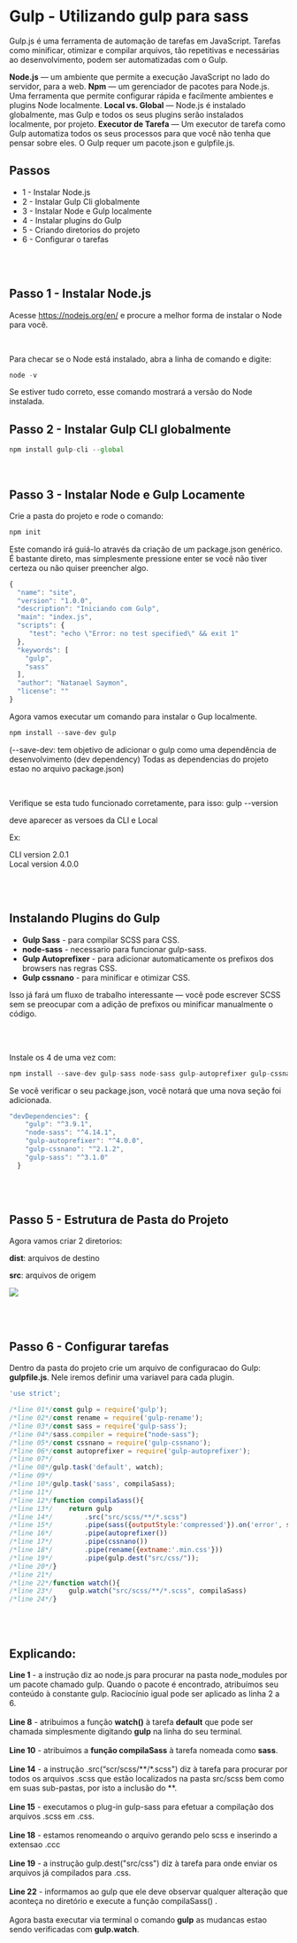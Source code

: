 # Gulp - Utilizando gulp para sass

Gulp.js é uma ferramenta de automação de tarefas em JavaScript. Tarefas como minificar, otimizar e compilar arquivos, tão repetitivas e necessárias ao desenvolvimento, podem ser automatizadas com o Gulp.

**Node.js** — um ambiente que permite a execução JavaScript no lado do servidor, para a web.
**Npm** — um gerenciador de pacotes para Node.js. Uma ferramenta que permite configurar rápida e facilmente ambientes e plugins Node localmente.
**Local vs. Global** — Node.js é instalado globalmente, mas Gulp e todos os seus plugins serão instalados localmente, por projeto.
**Executor de Tarefa** — Um executor de tarefa como Gulp automatiza todos os seus processos para que você não tenha que pensar sobre eles. O Gulp requer um pacote.json e gulpfile.js.

## Passos
- 1 - Instalar Node.js
- 2 - Instalar Gulp Cli globalmente
- 3 - Instalar Node e Gulp localmente
- 4 - Instalar plugins do Gulp
- 5 - Criando diretorios do projeto
- 6 - Configurar o tarefas

<br><br>

## Passo 1 - Instalar Node.js

Acesse <a href="https://nodejs.org/en/" target="_blank">https://nodejs.org/en/</a> e procure a melhor forma de instalar o Node para você.

<br>

Para checar se o Node está instalado, abra a linha de comando e digite:

````js
node -v
````

Se estiver tudo correto, esse comando mostrará a versão do Node instalada.


## Passo 2 - Instalar Gulp CLI globalmente

````js
npm install gulp-cli --global
````

<br>

## Passo 3 - Instalar Node e Gulp Locamente

Crie a pasta do projeto e rode o comando:

````js
npm init
````

Este comando irá guiá-lo através da criação de um package.json genérico. É bastante direto, mas simplesmente pressione enter se você não tiver certeza ou não quiser preencher algo.

````js
{
  "name": "site",
  "version": "1.0.0",
  "description": "Iniciando com Gulp",
  "main": "index.js",
  "scripts": {
     "test": "echo \"Error: no test specified\" && exit 1"
  },
  "keywords": [
    "gulp",
    "sass"
  ],
  "author": "Natanael Saymon",
  "license": ""
}
````

Agora vamos executar um comando para instalar o Gup localmente.

````js
npm install --save-dev gulp
````

(--save-dev: tem objetivo de adicionar o gulp como uma dependência de desenvolvimento (dev dependency) Todas as dependencias do projeto estao no arquivo package.json)

<br>
 

Verifique se esta tudo funcionado corretamente, para isso: gulp --version

deve aparecer as versoes da CLI e Local

Ex:

CLI version 2.0.1 <br>
Local version 4.0.0

<br><br>

## Instalando Plugins do Gulp

- **Gulp Sass** - para compilar SCSS para CSS.
- **node-sass** - necessario para funcionar gulp-sass.
- **Gulp Autoprefixer** - para adicionar automaticamente os prefixos dos browsers nas regras CSS.
- **Gulp cssnano** - para minificar e otimizar CSS.

Isso já fará um fluxo de trabalho interessante — você pode escrever SCSS sem se preocupar com a adição de prefixos ou minificar manualmente o código.

<br><br>

Instale os 4 de uma vez com: 

````js
npm install --save-dev gulp-sass node-sass gulp-autoprefixer gulp-cssnano 
````

Se você verificar o seu package.json, você notará que uma nova seção foi adicionada.

````js
"devDependencies": {
    "gulp": "^3.9.1",
    "node-sass": "^4.14.1",
    "gulp-autoprefixer": "^4.0.0",
    "gulp-cssnano": "^2.1.2",
    "gulp-sass": "^3.1.0"
  }
````

<br><br>


## Passo 5 - Estrutura de Pasta do Projeto

Agora vamos criar 2 diretorios: 

**dist**: arquivos de destino

**src**: arquivos de origem

<img src="https://miro.medium.com/max/194/1*LNQWz9TWeqcbpPH7YWZAzA.jpeg">

<br><br>

## Passo 6 - Configurar tarefas

Dentro da pasta do projeto crie um arquivo de configuracao do Gulp: **gulpfile.js**. Nele iremos definir uma variavel para cada plugin.

````js
'use strict';

/*line 01*/const gulp = require('gulp');
/*line 02*/const rename = require('gulp-rename');
/*line 03*/const sass = require('gulp-sass'); 
/*line 04*/sass.compiler = require("node-sass");
/*line 05*/const cssnano = require('gulp-cssnano');
/*line 06*/const autoprefixer = require('gulp-autoprefixer');
/*line 07*/
/*line 08*/gulp.task('default', watch);
/*line 09*/
/*line 10*/gulp.task('sass', compilaSass);
/*line 11*/
/*line 12*/function compilaSass(){
/*line 13*/    return gulp
/*line 14*/        .src("src/scss/**/*.scss")
/*line 15*/        .pipe(sass({outputStyle:'compressed'}).on('error', sass.logError)) 
/*line 16*/        .pipe(autoprefixer())
/*line 17*/        .pipe(cssnano())
/*line 18*/        .pipe(rename({extname:'.min.css'}))
/*line 19*/        .pipe(gulp.dest("src/css/"));
/*line 20*/}
/*line 21*/
/*line 22*/function watch(){
/*line 23*/    gulp.watch("src/scss/**/*.scss", compilaSass)
/*line 24*/}
````

<br><br>

## Explicando: 

**Line 1** - a instrução diz ao node.js para procurar na pasta node_modules por um pacote chamado gulp. Quando o pacote é encontrado, atribuímos seu conteúdo à constante gulp. Raciocínio igual pode ser aplicado as linha 2 a 6.
<br><br>
**Line 8** - atribuimos a função **watch()** à tarefa **default** que pode ser chamada simplesmente digitando **gulp** na linha do seu terminal.
<br><br>
**Line 10** - atribuimos a **função compilaSass** à tarefa nomeada como **sass**.
<br><br>
**Line 14** - a instrução .src(“scr/scss/**/*.scss") diz à tarefa para procurar por todos os arquivos .scss que estão localizados na pasta src/scss bem como em suas sub-pastas, por isto a inclusão do **.
<br><br>
**Line 15** - executamos o plug-in gulp-sass para efetuar a compilação dos arquivos .scss em .css.
<br><br>
**Line 18** - estamos renomeando o arquivo gerando pelo scss e inserindo a extensao .ccc
<br><br>
**Line 19** - a instrução gulp.dest("src/css") diz à tarefa para onde enviar os arquivos já compilados para .css.
<br><br>
**Line 22** - informamos ao gulp que ele deve observar qualquer alteração que aconteça no diretório e execute a função compilaSass() .
<br><br>
Agora basta executar via terminal o comando **gulp** as mudancas estao sendo verificadas com **gulp.watch**.